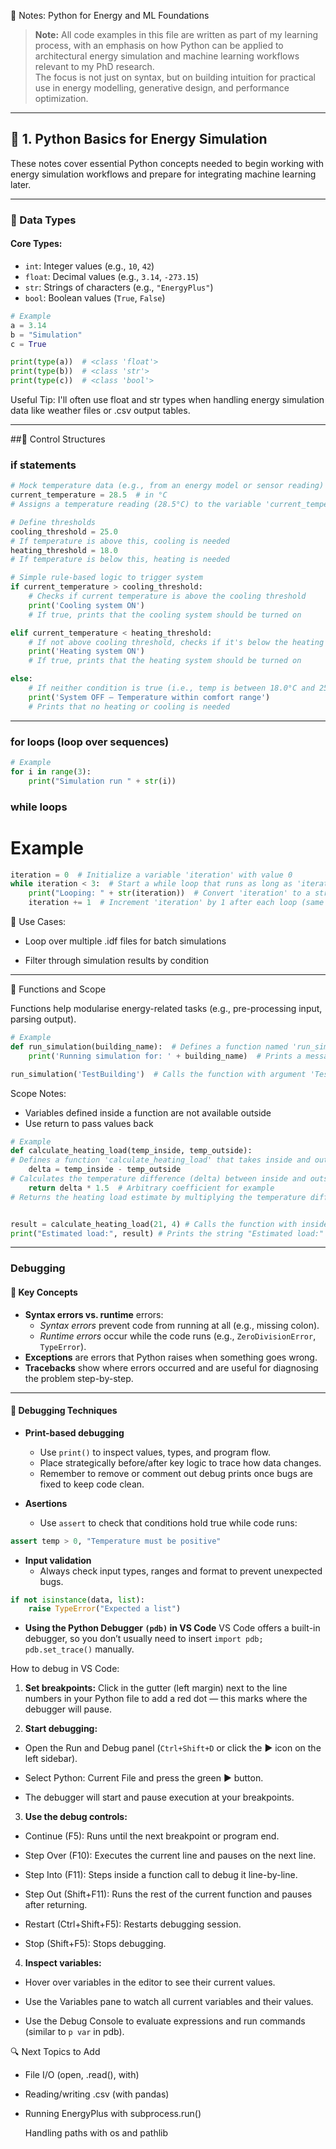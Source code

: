  🐍 Notes: Python for Energy and ML Foundations
> **Note:** All code examples in this file are written as part of my learning process, with an emphasis on how Python can be applied to architectural energy simulation and machine learning workflows relevant to my PhD research.  
> The focus is not just on syntax, but on building intuition for practical use in energy modelling, generative design, and performance optimization.
---

## 🧰 1. Python Basics for Energy Simulation

These notes cover essential Python concepts needed to begin working with energy simulation workflows and prepare for integrating machine learning later.

---

### 📌 Data Types

#### Core Types:
- `int`: Integer values (e.g., `10`, `42`)
- `float`: Decimal values (e.g., `3.14`, `-273.15`)
- `str`: Strings of characters (e.g., `"EnergyPlus"`)
- `bool`: Boolean values (`True`, `False`)

```python
# Example
a = 3.14
b = "Simulation"
c = True

print(type(a))  # <class 'float'>
print(type(b))  # <class 'str'>
print(type(c))  # <class 'bool'>
```
Useful Tip: I'll often use float and str types when handling energy simulation data like weather files or .csv output tables.

---

##🔁 Control Structures

### if statements

```python
# Mock temperature data (e.g., from an energy model or sensor reading)
current_temperature = 28.5  # in °C
# Assigns a temperature reading (28.5°C) to the variable 'current_temperature'

# Define thresholds
cooling_threshold = 25.0
# If temperature is above this, cooling is needed
heating_threshold = 18.0
# If temperature is below this, heating is needed

# Simple rule-based logic to trigger system
if current_temperature > cooling_threshold:
    # Checks if current temperature is above the cooling threshold
    print('Cooling system ON')
    # If true, prints that the cooling system should be turned on

elif current_temperature < heating_threshold:
    # If not above cooling threshold, checks if it's below the heating threshold
    print('Heating system ON')
    # If true, prints that the heating system should be turned on

else:
    # If neither condition is true (i.e., temp is between 18.0°C and 25.0°C)
    print('System OFF – Temperature within comfort range')
    # Prints that no heating or cooling is needed

```

---

### for loops (loop over sequences)

```python
# Example
for i in range(3):
    print("Simulation run " + str(i))
```

### while loops

# Example

```python
iteration = 0  # Initialize a variable 'iteration' with value 0
while iteration < 3:  # Start a while loop that runs as long as 'iteration' is less than 3
    print("Looping: " + str(iteration))  # Convert 'iteration' to a string and print with label
    iteration += 1  # Increment 'iteration' by 1 after each loop (same as iteration = iteration + 1)
```

🧠 Use Cases:

* Loop over multiple .idf files for batch simulations

* Filter through simulation results by condition

---

🧭 Functions and Scope

Functions help modularise energy-related tasks (e.g., pre-processing input, parsing output).

```python
# Example
def run_simulation(building_name):  # Defines a function named 'run_simulation' that takes one parameter 'building_name'
    print('Running simulation for: ' + building_name)  # Prints a message with the value of 'building_name'

run_simulation('TestBuilding')  # Calls the function with argument 'TestBuilding'
```

Scope Notes:

* Variables defined inside a function are not available outside
* Use return to pass values back

```python
# Example
def calculate_heating_load(temp_inside, temp_outside):
# Defines a function 'calculate_heating_load' that takes inside and outside temperatures as inputs
    delta = temp_inside - temp_outside
# Calculates the temperature difference (delta) between inside and outside
    return delta * 1.5  # Arbitrary coefficient for example
# Returns the heating load estimate by multiplying the temperature difference by 1.5


result = calculate_heating_load(21, 4) # Calls the function with inside temp = 21°C and outside temp = 4°C, stores the result
print("Estimated load:", result) # Prints the string "Estimated load:" followed by the calculated result
```

---

### Debugging

#### 🔑 Key Concepts

* **Syntax errors vs. runtime** errors:
  * *Syntax errors* prevent code from running at all (e.g., missing colon).
  * *Runtime errors* occur while the code runs (e.g., `ZeroDivisionError`, `TypeError`).
* **Exceptions** are errors that Python raises when something goes wrong.
* **Tracebacks** show where errors occurred and are useful for diagnosing the problem step-by-step.

---

#### 🧰 Debugging Techniques

* **Print-based debugging**
  * Use `print()` to inspect values, types, and program flow.
  * Place strategically before/after key logic to trace how data changes.
  * Remember to remove or comment out debug prints once bugs are fixed to keep code clean.

* **Asertions**
  * Use `assert` to check that conditions hold true while code runs:
```python
assert temp > 0, "Temperature must be positive"
```
* **Input validation**
  * Always check input types, ranges and format to prevent unexpected bugs.
```python
if not isinstance(data, list): 
    raise TypeError("Expected a list")
```
* **Using the Python Debugger `(pdb)` in VS Code**
VS Code offers a built-in debugger, so you don’t usually need to insert `import pdb; pdb.set_trace()` manually.

How to debug in VS Code:

1. **Set breakpoints:**
Click in the gutter (left margin) next to the line numbers in your Python file to add a red dot — this marks where the debugger will pause.

2. **Start debugging:**

  * Open the Run and Debug panel (`Ctrl+Shift+D` or click the ▶️ icon on the left sidebar).

  * Select Python: Current File and press the green ▶️ button.

  * The debugger will start and pause execution at your breakpoints.

3. **Use the debug controls:**

  * Continue (F5): Runs until the next breakpoint or program end.

  * Step Over (F10): Executes the current line and pauses on the next line.

  * Step Into (F11): Steps inside a function call to debug it line-by-line.

  * Step Out (Shift+F11): Runs the rest of the current function and pauses after returning.

  * Restart (Ctrl+Shift+F5): Restarts debugging session.

  * Stop (Shift+F5): Stops debugging.

4. **Inspect variables:**

  * Hover over variables in the editor to see their current values.

  * Use the Variables pane to watch all current variables and their values.

  * Use the Debug Console to evaluate expressions and run commands (similar to `p var` in pdb).



🔍 Next Topics to Add

* File I/O (open, .read(), with)

* Reading/writing .csv (with pandas)

* Running EnergyPlus with subprocess.run()

    Handling paths with os and pathlib
